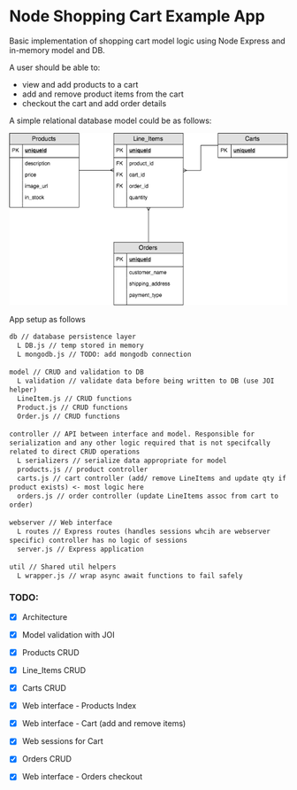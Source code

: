 # Node Shopping Cart Example App

Basic implementation of shopping cart model logic using Node Express and in-memory model and DB.

A user should be able to:
- view and add products to a cart
- add and remove product items from the cart
- checkout the cart and add order details

A simple relational database model could be as follows:

![shopping cart DB entity](./img/Shopping_Cart.png)

App setup as follows
```shell
db // database persistence layer
  L DB.js // temp stored in memory
  L mongodb.js // TODO: add mongodb connection

model // CRUD and validation to DB
  L validation // validate data before being written to DB (use JOI helper)
  LineItem.js // CRUD functions
  Product.js // CRUD functions
  Order.js // CRUD functions

controller // API between interface and model. Responsible for serialization and any other logic required that is not specifcally related to direct CRUD operations
  L serializers // serialize data appropriate for model
  products.js // product controller
  carts.js // cart controller (add/ remove LineItems and update qty if product exists) <- most logic here
  orders.js // order controller (update LineItems assoc from cart to order)

webserver // Web interface
  L routes // Express routes (handles sessions whcih are webserver specific) controller has no logic of sessions
  server.js // Express application

util // Shared util helpers
  L wrapper.js // wrap async await functions to fail safely
```
### TODO:
- [x] Architecture
- [x] Model validation with JOI
- [x] Products CRUD
- [x] Line_Items CRUD
- [x] Carts CRUD
- [x] Web interface - Products Index
- [x] Web interface - Cart (add and remove items)
- [x] Web sessions for Cart
- [x] Orders CRUD
- [x] Web interface - Orders checkout

